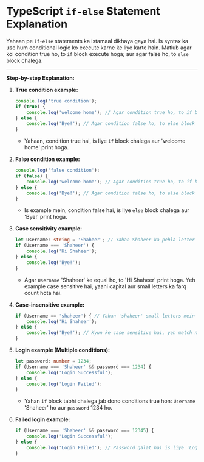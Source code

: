 # TypeScript `if-else` Statement Explanation

Yahaan pe `if-else` statements ka istamaal dikhaya gaya hai. Is syntax ka use hum conditional logic ko execute karne ke liye karte hain. Matlub agar koi condition true ho, to `if` block execute hoga; aur agar false ho, to `else` block chalega.

---

**Step-by-step  Explanation:**

1. **True condition example:**
   ```javascript
   console.log('true condition');
   if (true) {
       console.log('welcome home'); // Agar condition true ho, to if block execute hoga
   } else {
       console.log('Bye!'); // Agar condition false ho, to else block execute hoga
   }
   ```
   - Yahaan, condition true hai, is liye `if` block chalega aur 'welcome home' print hoga.

2. **False condition example:**
   ```javascript
   console.log('false condition');
   if (false) {
       console.log('welcome home'); // Agar condition true ho, to if block chalega
   } else {
       console.log('Bye!'); // Agar condition false ho, to else block chalega
   }
   ```
   - Is example mein, condition false hai, is liye `else` block chalega aur 'Bye!' print hoga.

3. **Case sensitivity example:**
   ```typescript
   let Username: string = 'Shaheer'; // Yahan Shaheer ka pehla letter capital hai
   if (Username === 'Shaheer') {
       console.log('Hi Shaheer');
   } else {
       console.log('Bye!');
   }
   ```
   - Agar `Username` 'Shaheer' ke equal ho, to 'Hi Shaheer' print hoga. Yeh example case sensitive hai, yaani capital aur small letters ka farq count hota hai.

4. **Case-insensitive example:**
   ```typescript
   if (Username == 'shaheer') { // Yahan 'shaheer' small letters mein hai
       console.log('Hi Shaheer');
   } else {
       console.log('Bye!'); // Kyun ke case sensitive hai, yeh match nahi karega aur 'Bye!' print hoga
   }
   ```

5. **Login example (Multiple conditions):**
   ```typescript
   let password: number = 1234;
   if (Username === 'Shaheer' && password === 1234) {
       console.log('Login Successful');
   } else {
       console.log('Login Failed');
   }
   ```
   - Yahan `if` block tabhi chalega jab dono conditions true hon: `Username` 'Shaheer' ho aur `password` 1234 ho.

6. **Failed login example:**
   ```typescript
   if (Username === 'Shaheer' && password === 12345) {
       console.log('Login Successful');
   } else {
       console.log('Login Failed'); // Password galat hai is liye 'Login Failed' print hoga
   }
   



